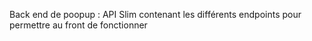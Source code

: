 Back end de poopup : API Slim contenant les différents endpoints pour permettre au front de fonctionner
